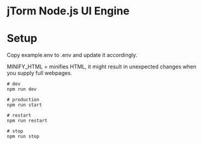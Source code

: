 # jTorm Node.js UI Engine

# Setup
Copy example.env to .env and update it accordingly.

MINIFY_HTML = minifies HTML, it might result in unexpected changes when you supply full webpages.

```
# dev
npm run dev

# production
npm run start

# restart
npm run restart

# stop
npm run stop
```